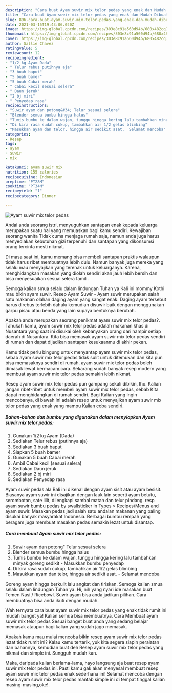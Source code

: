 ```yaml
---
description: "Cara buat Ayam suwir mix telor pedas yang enak dan Mudah Dibuat"
title: "Cara buat Ayam suwir mix telor pedas yang enak dan Mudah Dibuat"
slug: 896-cara-buat-ayam-suwir-mix-telor-pedas-yang-enak-dan-mudah-dibuat
date: 2021-03-15T19:43:06.020Z
image: https://img-global.cpcdn.com/recipes/303e8c91a560d94b/680x482cq70/ayam-suwir-mix-telor-pedas-foto-resep-utama.jpg
thumbnail: https://img-global.cpcdn.com/recipes/303e8c91a560d94b/680x482cq70/ayam-suwir-mix-telor-pedas-foto-resep-utama.jpg
cover: https://img-global.cpcdn.com/recipes/303e8c91a560d94b/680x482cq70/ayam-suwir-mix-telor-pedas-foto-resep-utama.jpg
author: Sallie Chavez
ratingvalue: 5
reviewcount: 12
recipeingredient:
- "1/2 kg Ayam Dada"
- " Telur rebus putihnya aja"
- "3 buah baput"
- "5 buah bamer"
- "5 buah Cabai merah"
- " Cabai kecil sesuai selera"
- " Daun jeruk"
- "2 bj miri"
- " Penyedap rasa"
recipeinstructions:
- "Suwir ayam dan potong&#34; Telur sesuai selera"
- "Blender semua bumbu hingga halus"
- "Tumis bumbu ke dalam wajan, tunggu hingga kering lalu tambahkan minyak goreng sedikit  Masukkan bumbu penyedap"
- "Di kira rasa sudah cukup, tambahkan air 1/2 gelas blimbing"
- "Masukkan ayam dan telor, hingga air sedikit asat.  Selamat mencoba"
categories:
- Resep
tags:
- ayam
- suwir
- mix

katakunci: ayam suwir mix 
nutrition: 155 calories
recipecuisine: Indonesian
preptime: "PT28M"
cooktime: "PT34M"
recipeyield: "1"
recipecategory: Dinner

---
```



![Ayam suwir mix telor pedas](https://img-global.cpcdn.com/recipes/303e8c91a560d94b/680x482cq70/ayam-suwir-mix-telor-pedas-foto-resep-utama.jpg)

Andai anda seorang istri, menyuguhkan santapan enak kepada keluarga merupakan suatu hal yang memuaskan bagi kamu sendiri. Kewajiban seorang  wanita Tidak cuma menjaga rumah saja, namun anda juga harus menyediakan kebutuhan gizi terpenuhi dan santapan yang dikonsumsi orang tercinta mesti nikmat.

Di masa  saat ini, kamu memang bisa membeli santapan praktis walaupun tidak harus ribet membuatnya lebih dulu. Namun banyak juga mereka yang selalu mau menyajikan yang terenak untuk keluarganya. Karena, menghidangkan masakan yang diolah sendiri akan jauh lebih bersih dan bisa menyesuaikan sesuai selera famili. 

Semoga kalian smua selalu dalam lindungan Tuhan ya Kali ini mommy Kothi mau bikin ayam suwir. Resep Ayam Suwir - Ayam suwir merupakan salah satu makanan olahan daging ayam yang sangat enak. Daging ayam tersebut harus direbus terlebih dahulu kemudian disuwir baik dengan menggunakan garpu pisau atau benda yang lain supaya bentuknya berubah.

Apakah anda merupakan seorang penikmat ayam suwir mix telor pedas?. Tahukah kamu, ayam suwir mix telor pedas adalah makanan khas di Nusantara yang saat ini disukai oleh kebanyakan orang dari hampir setiap daerah di Nusantara. Kita bisa memasak ayam suwir mix telor pedas sendiri di rumah dan dapat dijadikan santapan kesukaanmu di akhir pekan.

Kamu tidak perlu bingung untuk menyantap ayam suwir mix telor pedas, sebab ayam suwir mix telor pedas tidak sulit untuk ditemukan dan kita pun bisa memasaknya sendiri di rumah. ayam suwir mix telor pedas boleh dimasak lewat bermacam cara. Sekarang sudah banyak resep modern yang membuat ayam suwir mix telor pedas semakin lebih nikmat.

Resep ayam suwir mix telor pedas pun gampang sekali dibikin, lho. Kalian jangan ribet-ribet untuk membeli ayam suwir mix telor pedas, sebab Kita dapat menghidangkan di rumah sendiri. Bagi Kalian yang ingin mencobanya, di bawah ini adalah resep untuk menyajikan ayam suwir mix telor pedas yang enak yang mampu Kalian coba sendiri.

<!--inarticleads1-->

##### Bahan-bahan dan bumbu yang digunakan dalam menyiapkan Ayam suwir mix telor pedas:

1. Gunakan 1/2 kg Ayam (Dada)
1. Sediakan  Telur rebus (putihnya aja)
1. Sediakan 3 buah baput
1. Siapkan 5 buah bamer
1. Gunakan 5 buah Cabai merah
1. Ambil  Cabai kecil (sesuai selera)
1. Sediakan  Daun jeruk
1. Sediakan 2 bj miri
1. Sediakan  Penyedap rasa


Ayam suwir pedas ala Bali ini dikenal dengan ayam sisit atau ayam besisit. Biasanya ayam suwir ini disajikan dengan lauk lain seperti ayam betutu, serombotan, sate lilit, dilengkapi sambal matah dan telur pindang. resp ayam suwir bumbu pedas by swallsticker in Types &gt; Recipes/Menus and ayam suwir. Masakan pedas jadi salah satu andalan makanan yang paling disukai banyak masyarakat Indonesia. Berbagai bumbu rempah yang beragam juga membuat masakan pedas semakin lezat untuk disantap. 

<!--inarticleads2-->

##### Cara membuat Ayam suwir mix telor pedas:

1. Suwir ayam dan potong&#34; Telur sesuai selera
1. Blender semua bumbu hingga halus
1. Tumis bumbu ke dalam wajan, tunggu hingga kering lalu tambahkan minyak goreng sedikit  - Masukkan bumbu penyedap
1. Di kira rasa sudah cukup, tambahkan air 1/2 gelas blimbing
1. Masukkan ayam dan telor, hingga air sedikit asat.  - Selamat mencoba


Goreng ayam hingga berkulit lalu angkat dan tiriskan. Semoga kalian smua selalu dalam lindungan Tuhan ya. Hi, nih yang nyari ide masakan buat Temen Nasi / Ricebowl. Suwir ayam bisa anda jadikan pilihan. Cara membuatnya bisa anda ikuti dengan mudah. 

Wah ternyata cara buat ayam suwir mix telor pedas yang enak tidak rumit ini mudah banget ya! Kalian semua bisa membuatnya. Cara Membuat ayam suwir mix telor pedas Sesuai banget buat anda yang sedang belajar memasak ataupun bagi kalian yang sudah jago memasak.

Apakah kamu mau mulai mencoba bikin resep ayam suwir mix telor pedas lezat tidak rumit ini? Kalau kamu tertarik, yuk kita segera siapin peralatan dan bahannya, kemudian buat deh Resep ayam suwir mix telor pedas yang nikmat dan simple ini. Sungguh mudah kan. 

Maka, daripada kalian berlama-lama, hayo langsung aja buat resep ayam suwir mix telor pedas ini. Pasti kamu gak akan menyesal membuat resep ayam suwir mix telor pedas enak sederhana ini! Selamat mencoba dengan resep ayam suwir mix telor pedas mantab simple ini di tempat tinggal kalian masing-masing,oke!.

